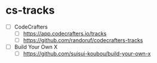 # cs-tracks

- [ ] CodeCrafters 
  - [ ] <https://app.codecrafters.io/tracks>
  - [ ] <https://github.com/randoruf/codecrafters-tracks>
- [ ] Build Your Own X 
  - [ ] <https://github.com/suisui-koubou/build-your-own-x>
